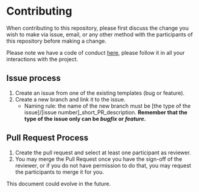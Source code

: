# Contributing

When contributing to this repository, please first discuss the change you wish to make via issue,
email, or any other method with the participants of this repository before making a change.

Please note we have a code of conduct [here](https://github.com/maekind/flake8-ic/blob/main/.github/CODE_OF_CONDUCT.md), please follow it in all your interactions with the project.

## Issue process

1. Create an issue from one of the existing templates (bug or feature).
2. Create a new branch and link it to the issue.
   - Naming rule: the name of the new branch must be [the type of the issue]/[issue number]_short_PR_description. **Remember that the type of the issue only can be *bugfix* or *feature*.**

## Pull Request Process

1. Create the pull request and select at least one participant as reviewer.
2. You may merge the Pull Request once you have the sign-off of the reviewer, or if you
   do not have permission to do that, you may request the participants to merge it for you.

This document could evolve in the future.
